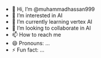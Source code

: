 - 👋 Hi, I’m @muhammadhassan999
- 👀 I’m interested in AI
- 🌱 I’m currently learning vertex AI
- 💞️ I’m looking to collaborate in AI
- 📫 How to reach me 
- 😄 Pronouns: ...
- ⚡ Fun fact: ...

<!---
muhammadhassan999/muhammadhassan999 is a ✨ special ✨ repository because its `README.md` (this file) appears on your GitHub profile.
You can click the Preview link to take a look at your changes.
--->
